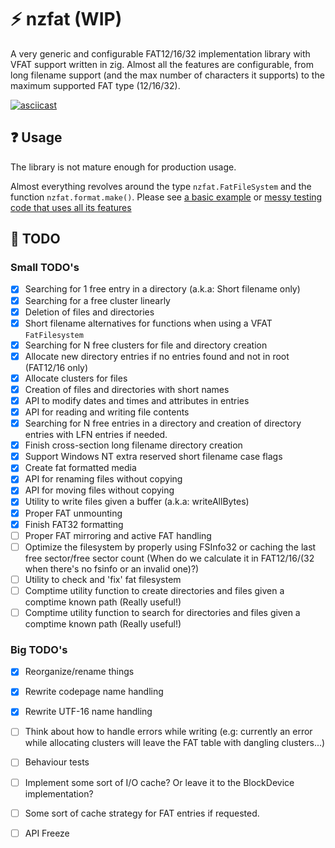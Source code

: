 # ⚡ nzfat (WIP)
A very generic and configurable FAT12/16/32 implementation library with VFAT support written in zig.
Almost all the features are configurable, from long filename support (and the max number of characters it supports) to the maximum supported FAT type (12/16/32).

[![asciicast](https://asciinema.org/a/Zf1LmR1KpfLKj7KxOFWCuUIPE.svg)](https://asciinema.org/a/Zf1LmR1KpfLKj7KxOFWCuUIPE)

  
## ❓ Usage
The library is not mature enough for production usage.
  
Almost everything revolves around the type `nzfat.FatFileSystem` and the function `nzfat.format.make()`.
Please see [a basic example](examples/basic.zig) or [messy testing code that uses all its features](src/testing_main.zig)

## 📝 TODO

### Small TODO's
- [x] Searching for 1 free entry in a directory (a.k.a: Short filename only)
- [x] Searching for a free cluster linearly
- [x] Deletion of files and directories
- [x] Short filename alternatives for functions when using a VFAT `FatFilesystem`
- [x] Searching for N free clusters for file and directory creation
- [x] Allocate new directory entries if no entries found and not in root (FAT12/16 only)
- [x] Allocate clusters for files
- [x] Creation of files and directories with short names
- [x] API to modify dates and times and attributes in entries
- [x] API for reading and writing file contents
- [x] Searching for N free entries in a directory and creation of directory entries with LFN entries if needed.
- [x] Finish cross-section long filename directory creation
- [x] Support Windows NT extra reserved short filename case flags
- [x] Create fat formatted media
- [x] API for renaming files without copying
- [x] API for moving files without copying
- [x] Utility to write files given a buffer (a.k.a: writeAllBytes)
- [x] Proper FAT unmounting
- [x] Finish FAT32 formatting
- [ ] Proper FAT mirroring and active FAT handling
- [ ] Optimize the filesystem by properly using FSInfo32 or caching the last free sector/free sector count (When do we calculate it in FAT12/16/(32 when there's no fsinfo or an invalid one)?)
- [ ] Utility to check and 'fix' fat filesystem
- [ ] Comptime utility function to create directories and files given a comptime known path (Really useful!)
- [ ] Comptime utility function to search for directories and files given a comptime known path (Really useful!)

### Big TODO's
- [x] Reorganize/rename things
- [x] Rewrite codepage name handling
- [x] Rewrite UTF-16 name handling
- [ ] Think about how to handle errors while writing (e.g: currently an error while allocating clusters will leave the FAT table with dangling clusters...)
- [ ] Behaviour tests

- [ ] Implement some sort of I/O cache? Or leave it to the BlockDevice implementation?
- [ ] Some sort of cache strategy for FAT entries if requested.
- [ ] API Freeze
